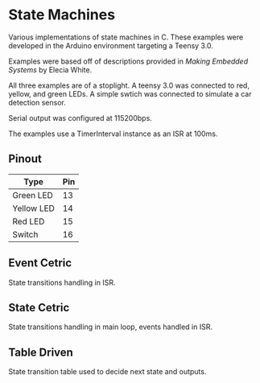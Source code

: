 # State Machines
Various implementations of state machines in C. These examples were developed in the Arduino environment targeting a Teensy 3.0. 

Examples were based off of descriptions provided in *Making Embedded Systems* by Elecia White.

All three examples are of a stoplight. A teensy 3.0 was connected to red, yellow, and green LEDs. A simple swtich was connected to simulate a car detection sensor.

Serial output was configured at 115200bps.

The examples use a TimerInterval instance as an ISR at 100ms.
## Pinout
Type | Pin
---- | ---
Green LED | 13
Yellow LED | 14
Red LED | 15
Switch | 16
## Event Cetric
State transitions handling in ISR.
## State Cetric
State transitions handling in main loop, events handled in ISR.
## Table Driven
State transition table used to decide next state and outputs.